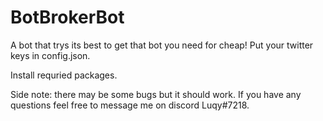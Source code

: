 # BotBrokerBot
A bot that trys its best to get that bot you need for cheap!
Put your twitter keys in config.json.

Install requried packages. 

Side note: there may be some bugs but it should work. If you have any questions feel free to message me on discord Luqy#7218.
